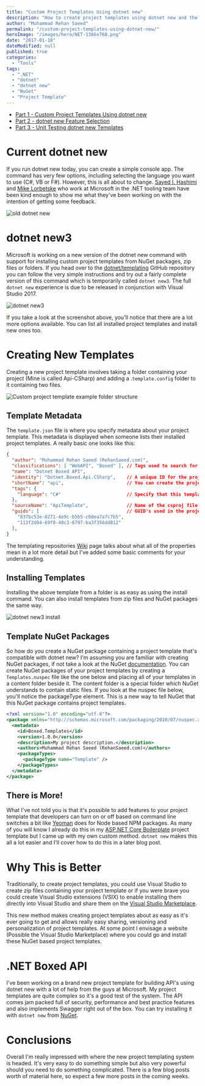 ```yaml
---
title: "Custom Project Templates Using dotnet new"
description: "How to create project templates using dotnet new and the template.json file. How to share project templates by creating NuGet packages."
author: "Muhammad Rehan Saeed"
permalink: "/custom-project-templates-using-dotnet-new/"
heroImage: "/images/hero/NET-1366x768.png"
date: "2017-01-18"
dateModified: null
published: true
categories:
  - "Tools"
tags:
  - ".NET"
  - "dotnet"
  - "dotnet new"
  - "NuGet"
  - "Project Template"
---
```


- [Part 1 - Custom Project Templates Using dotnet new](/custom-project-templates-using-dotnet-new/)
- [Part 2 - dotnet new Feature Selection](/dotnet-new-feature-selection/)
- [Part 3 - Unit Testing dotnet new Templates](/unit-testing-dotnet-new-templates/)

# Current dotnet new

If you run dotnet new today, you can create a simple console app. The command has very few options, including selecting the language you want to use (C#, VB or F#). However, this is all about to change. [Sayed I. Hashimi](https://twitter.com/sayedihashimi) and [Mike Lorbetske](https://twitter.com/mlorbetske) who work at Microsoft in the .NET tooling team have been kind enough to show me what they've been working on with the intention of getting some feedback.

![old dotnet new](./images/first-dotnet-new.png)

# dotnet new3

Microsoft is working on a new version of the dotnet new command with support for installing custom project templates from NuGet packages, zip files or folders. If you head over to the [dotnet/templating](https://github.com/dotnet/templating) GitHub repository you can follow the very simple instructions and try out a fairly complete version of this command which is temporarily called `dotnet new3`. The full `dotnet new` experience is due to be released in conjunction with Visual Studio 2017.

![dotnet new3](./images/dotnet-new3.png)

If you take a look at the screenshot above, you'll notice that there are a lot more options available. You can list all installed project templates and install new ones too.

# Creating New Templates

Creating a new project template involves taking a folder containing your project (Mine is called Api-CSharp) and adding a .`template.config` folder to it containing two files.

![Custom project template example folder structure](./images/Custom-project-template-example-folder-structure.png)

## Template Metadata

The `template.json` file is where you specify metadata about your project template. This metadata is displayed when someone lists their installed project templates. A really basic one looks like this:

```json
{
  "author": "Muhammad Rehan Saeed (RehanSaeed.com)",
  "classifications": [ "WebAPI", "Boxed" ], // Tags used to search for the template.
  "name": "Dotnet Boxed API",
  "identity": "Dotnet.Boxed.Api.CSharp",    // A unique ID for the project template.
  "shortName": "api",                       // You can create the project using this short name instead of the one above.
  "tags": {
    "language": "C#"                        // Specify that this template is in C#.
  },
  "sourceName": "ApiTemplate",              // Name of the csproj file and namespace that will be replaced.
  "guids": [                                // GUID's used in the project that will be replaced by new ones.
    "837bc53e-0271-4e9c-b5b5-c60ea7a7c7b5",
    "113f2d04-69f0-40c3-8797-ba3f356dd812"
  ],
}
```

The templating repositories [Wiki](https://github.com/dotnet/templating/wiki/%22Runnable-Project%22-Templates) page talks about what all of the properties mean in a lot more detail but I've added some basic comments for your understanding.

## Installing Templates

Installing the above template from a folder is as easy as using the install command. You can also install templates from zip files and NuGet packages the same way.

![dotnet new3 install](./images/dotnet-new3-install.png)

## Template NuGet Packages

So how do you create a NuGet package containing a project template that's compatible with dotnet new? I'm assuming you are familiar with creating NuGet packages, if not take a look at the NuGet [documentation](https://docs.microsoft.com/en-gb/nuget/quickstart/create-and-publish-a-package). You can create NuGet packages of your project templates by creating a `Templates.nuspec` file like the one below and placing all of your templates in a content folder beside it. The content folder is a special folder which NuGet understands to contain static files. If you look at the nuspec file below, you'll notice the packageType element. This is a new way to tell NuGet that this NuGet package contains project templates.

```xml
<?xml version="1.0" encoding="utf-8"?>
<package xmlns="http://schemas.microsoft.com/packaging/2010/07/nuspec.xsd">
  <metadata>
    <id>Boxed.Templates</id>
    <version>1.0.0</version>
    <description>My project description.</description>
    <authors>Muhammad Rehan Saeed (RehanSaeed.com)</authors>
    <packageTypes>
      <packageType name="Template" />
    </packageTypes>
  </metadata>
</package>
```

## There is More!

What I've not told you is that it's possible to add features to your project template that developers can turn on or off based on command line switches a bit like [Yeoman](http://yeoman.io/) does for Node based NPM packages. As many of you will know I already do this in my [ASP.NET Core Boilerplate](https://visualstudiogallery.msdn.microsoft.com/6cf50a48-fc1e-4eaf-9e82-0b2a6705ca7d) project template but I came up with my own custom method. `dotnet new` makes this all a lot easier and I'll cover how to do this in a later blog post.

# Why This is Better

Traditionally, to create project templates, you could use Visual Studio to create zip files containing your project template or if you were brave you could create Visual Studio extensions (VSIX) to enable installing them directly into Visual Studio and share them on the [Visual Studio Marketplace](https://marketplace.visualstudio.com/vs).

This new method makes creating project templates about as easy as it's ever going to get and allows really easy sharing, versioning and personalization of project templates. At some point I envisage a website (Possible the Visual Studio Marketplace) where you could go and install these NuGet based project templates.

# .NET Boxed API

I've been working on a brand new project template for building API's using dotnet new with a lot of help from the guys at Microsoft. My project templates are quite complex so it's a good test of the system. The API comes jam packed full of security, performance and best practice features and also implements Swagger right out of the box. You can try installing it with `dotnet new` from [NuGet](https://github.com/Dotnet-Boxed/Templates).

# Conclusions

Overall I'm really impressed with where the new project templating system is headed. It's very easy to do something simple but also very powerful should you need to do something complicated. There is a few blog posts worth of material here, so expect a few more posts in the coming weeks.
